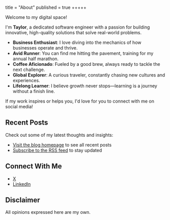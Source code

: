 title = "About"
published = true
+++++

Welcome to my digital space!

I'm **Taylor**, a dedicated software engineer with a passion for building innovative, high-quality solutions that solve real-world problems.

- **Business Enthusiast**: I love diving into the mechanics of how businesses operate and thrive.
- **Avid Runner**: You can find me hitting the pavement, training for my annual half marathon.
- **Coffee Aficionado**: Fueled by a good brew, always ready to tackle the next challenge.
- **Global Explorer**: A curious traveler, constantly chasing new cultures and experiences.
- **Lifelong Learner**: I believe growth never stops—learning is a journey without a finish line.

If my work inspires or helps you, I'd love for you to connect with me on social media!

## Recent Posts

Check out some of my latest thoughts and insights:

- [Visit the blog homepage](/) to see all recent posts
- [Subscribe to the RSS feed](/feed/rss.xml) to stay updated

## Connect With Me

- [X](https://x.com/Ryanb58)
- [LinkedIn](https://www.linkedin.com/in/taylorbrazelton/)

## Disclaimer

All opinions expressed here are my own.
